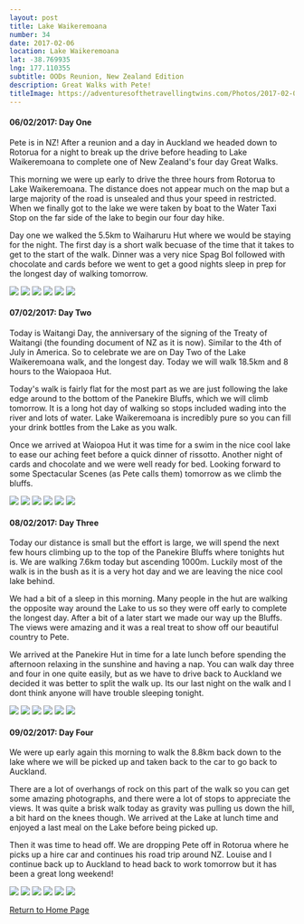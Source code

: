 ```yaml
---
layout: post
title: Lake Waikeremoana
number: 34
date: 2017-02-06
location: Lake Waikeremoana
lat: -38.769935
lng: 177.110355
subtitle: OODs Reunion, New Zealand Edition
description: Great Walks with Pete!
titleImage: https://adventuresofthetravellingtwins.com/Photos/2017-02-06-Waikeremoana/cover-min.JPG
---
```


<h4>06/02/2017: Day One</h4>

Pete is in NZ! After a reunion and a day in Auckland we headed down to Rotorua for a night to break up the drive before heading to Lake Waikeremoana to complete one of New Zealand's four day Great Walks. 

This morning we were up early to drive the three hours from Rotorua to Lake Waikeremoana. The distance does not appear much on the map but a large majority of the road is unsealed and thus your speed in restricted. When we finally got to the lake we were taken by boat to the Water Taxi Stop on the far side of the lake to begin our four day hike.

Day one we walked the 5.5km to Waiharuru Hut where we would be staying for the night. The first day is a short walk becuase of the time that it takes to get to the start of the walk. Dinner was a very nice Spag Bol followed with chocolate and cards before we went to get a good nights sleep in prep for the longest day of walking tomorrow. 

<img src="https://adventuresofthetravellingtwins.com/Photos/2017-02-06-Waikeremoana/day11-min.JPG" class="image1">
<img src="https://adventuresofthetravellingtwins.com/Photos/2017-02-06-Waikeremoana/day12-min.JPG" class="image1">
<img src="https://adventuresofthetravellingtwins.com/Photos/2017-02-06-Waikeremoana/day13-min.JPG" class="image1">
<img src="https://adventuresofthetravellingtwins.com/Photos/2017-02-06-Waikeremoana/day14-min.JPG" class="image1">
<img src="https://adventuresofthetravellingtwins.com/Photos/2017-02-06-Waikeremoana/day15-min.JPG" class="image1">
<img src="https://adventuresofthetravellingtwins.com/Photos/2017-02-06-Waikeremoana/day16-min.JPG" class="image1">

<h4>07/02/2017: Day Two</h4>

Today is Waitangi Day, the anniversary of the signing of the Treaty of Waitangi (the founding document of NZ as it is now). Similar to the 4th of July in America. So to celebrate we are on Day Two of the Lake Waikeremoana walk, and the longest day. Today we will walk 18.5km and 8 hours to the Waiopaoa Hut. 

Today's walk is fairly flat for the most part as we are just following the lake edge around to the bottom of the Panekire Bluffs, which we will climb tomorrow. It is a long hot day of walking so stops included wading into the river and lots of water. Lake Waikeremoana is incredibly pure so you can fill your drink bottles from the Lake as you walk. 

Once we arrived at Waiopoa Hut it was time for a swim in the nice cool lake to ease our aching feet before a quick dinner of rissotto. Another night of cards and chocolate and we were well ready for bed. Looking forward to some Spectacular Scenes (as Pete calls them) tomorrow as we climb the bluffs.

<img src="https://adventuresofthetravellingtwins.com/Photos/2017-02-06-Waikeremoana/day21-min.JPG" class="image1">
<img src="https://adventuresofthetravellingtwins.com/Photos/2017-02-06-Waikeremoana/day22-min.JPG" class="image1">
<img src="https://adventuresofthetravellingtwins.com/Photos/2017-02-06-Waikeremoana/day23-min.JPG" class="image1">
<img src="https://adventuresofthetravellingtwins.com/Photos/2017-02-06-Waikeremoana/day24-min.JPG" class="image1">
<img src="https://adventuresofthetravellingtwins.com/Photos/2017-02-06-Waikeremoana/day25-min.JPG" class="image1">
<img src="https://adventuresofthetravellingtwins.com/Photos/2017-02-06-Waikeremoana/day26-min.JPG" class="image1">

<h4>08/02/2017: Day Three</h4>

Today our distance is small but the effort is large, we will spend the next few hours climbing up to the top of the Panekire Bluffs where tonights hut is. We are walking 7.6km today but ascending 1000m. Luckily most of the walk is in the bush as it is a very hot day and we are leaving the nice cool lake behind.

We had a bit of a sleep in this morning. Many people in the hut are walking the opposite way around the Lake to us so they were off early to complete the longest day. After a bit of a later start we made our way up the Bluffs. The views were amazing and it was a real treat to show off our beautiful country to Pete. 

We arrived at the Panekire Hut in time for a late lunch before spending the afternoon relaxing in the sunshine and having a nap. You can walk day three and four in one quite easily, but as we have to drive back to Auckland we decided it was better to split the walk up. Its our last night on the walk and I dont think anyone will have trouble sleeping tonight. 

<img src="https://adventuresofthetravellingtwins.com/Photos/2017-02-06-Waikeremoana/day31-min.JPG" class="image1">
<img src="https://adventuresofthetravellingtwins.com/Photos/2017-02-06-Waikeremoana/day32-min.JPG" class="image1">
<img src="https://adventuresofthetravellingtwins.com/Photos/2017-02-06-Waikeremoana/day33-min.JPG" class="image1">
<img src="https://adventuresofthetravellingtwins.com/Photos/2017-02-06-Waikeremoana/day34-min.JPG" class="image1">
<img src="https://adventuresofthetravellingtwins.com/Photos/2017-02-06-Waikeremoana/day35-min.JPG" class="image1">
<img src="https://adventuresofthetravellingtwins.com/Photos/2017-02-06-Waikeremoana/day36-min.JPG" class="image1">

<h4>09/02/2017: Day Four</h4>

We were up early again this morning to walk the 8.8km back down to the lake where we will be picked up and taken back to the car to go back to Auckland. 

There are a lot of overhangs of rock on this part of the walk so you can get some amazing photographs, and there were a lot of stops to appreciate the views. It was quite a brisk walk today as gravity was pulling us down the hill, a bit hard on the knees though. We arrived at the Lake at lunch time and enjoyed a last meal on the Lake before being picked up. 

Then it was time to head off. We are dropping Pete off in Rotorua where he picks up a hire car and continues his road trip around NZ. Louise and I continue back up to Auckland to head back to work tomorrow but it has been a great long weekend!

<img src="https://adventuresofthetravellingtwins.com/Photos/2017-02-06-Waikeremoana/day41-min.JPG" class="image1">
<img src="https://adventuresofthetravellingtwins.com/Photos/2017-02-06-Waikeremoana/day42-min.JPG" class="image1">
<img src="https://adventuresofthetravellingtwins.com/Photos/2017-02-06-Waikeremoana/day43-min.JPG" class="image1">
<img src="https://adventuresofthetravellingtwins.com/Photos/2017-02-06-Waikeremoana/day44-min.JPG" class="image1">
<img src="https://adventuresofthetravellingtwins.com/Photos/2017-02-06-Waikeremoana/day45-min.JPG" class="image1">
<img src="https://adventuresofthetravellingtwins.com/Photos/2017-02-06-Waikeremoana/day46-min.JPG" class="image1">

<a href="https://adventuresofthetravellingtwins.com/">Return to Home Page</a>

